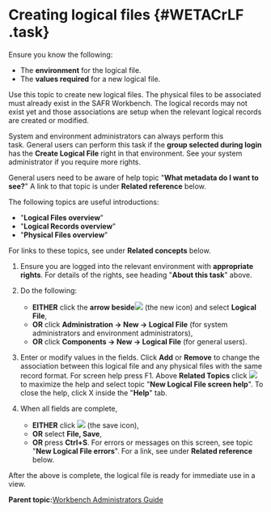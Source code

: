 # Creating logical files {#WETACrLF .task}

Ensure you know the following:

-   The **environment** for the logical file.
-   The **values required** for a new logical file.

Use this topic to create new logical files. The physical files to be associated must already exist in the SAFR Workbench. The logical records may not exist yet and those associations are setup when the relevant logical records are created or modified.

System and environment administrators can always perform this task. General users can perform this task if the **group selected during login** has the **Create Logical File** right in that environment. See your system administrator if you require more rights.

General users need to be aware of help topic "**What metadata do I want to see?**" A link to that topic is under **Related reference** below.

The following topics are useful introductions:

-   "**Logical Files overview**"
-   "**Logical Records overview**"
-   "**Physical Files overview**"

For links to these topics, see under **Related concepts** below.

1.  Ensure you are logged into the relevant environment with **appropriate rights**. For details of the rights, see heading "**About this task**" above.

2.  Do the following:

    -   **EITHER** click the **arrow beside**![](images/Icon_New_08.GIF) \(the new icon\) and select **Logical File**,
    -   **OR** click **Administration -\> New -\> Logical File** \(for system administrators and environment administrators\),
    -   **OR** click **Components -\> New -\> Logical File** \(for general users\).
3.  Enter or modify values in the fields. Click **Add** or **Remove** to change the association between this logical file and any physical files with the same record format. For screen help press F1. Above **Related Topics** click ![](images/Icon_Maximize_01.GIF) to maximize the help and select topic "**New Logical File screen help**". To close the help, click X inside the "**Help**" tab.

4.  When all fields are complete,

    -   **EITHER** click ![](images/Icon_Save_03.GIF) \(the save icon\),
    -   **OR** select **File, Save**,
    -   **OR** press **Ctrl+S**.
    For errors or messages on this screen, see topic "**New Logical File errors**". For a link, see under **Related reference** below.


After the above is complete, the logical file is ready for immediate use in a view.

**Parent topic:**[Workbench Administrators Guide](../html/AAR582WEAdmin.md)

